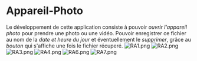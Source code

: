 # Appareil-Photo

Le développement de cette application consiste à pouvoir *ouvrir l'appareil photo* pour prendre une photo ou une vidéo.
Pouvoir enregistrer ce fichier au nom de la *date et heure du jour* et éventuellement le *supprimer*, grâce au *bouton* qui
s'affiche une fois le fichier récuperé.
![RA1.png](https://github.com/meloeenazaire/Appareil-Photo/blob/master/RA1.png)
![RA2.png](https://github.com/meloeenazaire/Appareil-Photo/blob/master/RA2.png)
![RA3.png](https://github.com/meloeenazaire/Appareil-Photo/blob/master/RA3.png)
![RA4.png](https://github.com/meloeenazaire/Appareil-Photo/blob/master/RA4.png)
![RA6.png](https://github.com/meloeenazaire/Appareil-Photo/blob/master/RA6.png)
![RA7.png](https://github.com/meloeenazaire/Appareil-Photo/blob/master/RA7.png)

